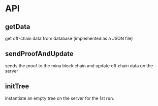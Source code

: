 # API

## getData

get off-chain data from database (implemented as a JSON file)

## sendProofAndUpdate

sends the proof to the mina block chain and update off chain data on the server

## initTree

instantiate an empty tree on the server for the 1st run.